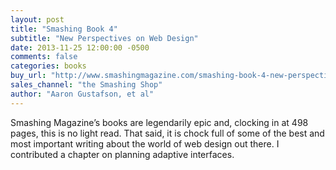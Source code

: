 ```yaml
---
layout: post
title: "Smashing Book 4"
subtitle: "New Perspectives on Web Design"
date: 2013-11-25 12:00:00 -0500
comments: false
categories: books
buy_url: "http://www.smashingmagazine.com/smashing-book-4-new-perspectives/#your-smashing-book"
sales_channel: "the Smashing Shop"
author: "Aaron Gustafson, et al"
---
```


Smashing Magazine’s books are legendarily epic and, clocking in at 498 pages, this is no light read. That said, it is chock full of some of the best and most important writing about the world of web design out there. I contributed a chapter on planning adaptive interfaces.